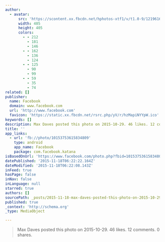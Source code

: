 ```yaml
---
author:
  - avatar:
      src: 'https://scontent.xx.fbcdn.net/hphotos-xtf1/v/t1.0-9/12196160_10153753615834809_3461225910019041942_n.jpg?oh=3ac7043601c75343a12a1fa6bb6fb997&oe=56B94A3D'
      width: 405
      height: 405
      colors:
        - - 212
          - 181
          - 146
        - - 162
          - 136
          - 124
        - - 125
          - 90
          - 99
        - - 59
          - 35
          - 74
related: []
publisher:
  name: Facebook
  domain: www.facebook.com
  url: 'http://www.facebook.com'
  favicon: 'https://static.xx.fbcdn.net/rsrc.php/yV/r/hzMapiNYYpW.ico'
keywords: []
description: Max Daves posted this photo on 2015-10-29. 46 likes. 12 comments. 0 shares.
title: ''
app_links:
  - url: 'fb://photo/10153753615834809'
    type: android
    app_name: Facebook
    package: com.facebook.katana
isBasedOnUrl: 'https://www.facebook.com/photo.php?fbid=10153753615834809&set=pb.704214808.-2207520000.1447821973.&type=3&theater'
datePublished: '2015-11-18T06:22:22.164Z'
dateModified: '2015-11-18T06:22:08.143Z'
inFeed: true
hasPage: false
inNav: false
inLanguage: null
starred: true
authors: []
sourcePath: _posts/2015-11-18-max-daves-posted-this-photo-on-2015-10-29-46-likes-12-comm.md
published: true
_context: 'http://schema.org'
_type: MediaObject

---
```

> Max Daves posted this photo on 2015-10-29&period; 46 likes&period; 12 comments&period; 0 shares&period;